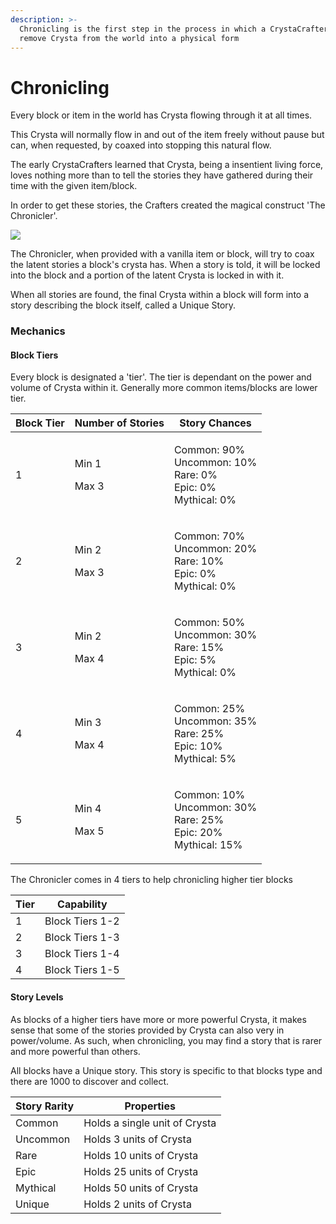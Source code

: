 ```yaml
---
description: >-
  Chronicling is the first step in the process in which a CrystaCrafter tries to
  remove Crysta from the world into a physical form
---
```


# Chronicling

Every block or item in the world has Crysta flowing through it at all times.

This Crysta will normally flow in and out of the item freely without pause but can, when requested, by coaxed into stopping this natural flow.

The early CrystaCrafters learned that Crysta, being a insentient living force, loves nothing more than to tell the stories they have gathered during their time with the given item/block.

In order to get these stories, the Crafters created the magical construct 'The Chronicler'.

![](../../.gitbook/assets/tile\_chronicler.png)

The Chronicler, when provided with a vanilla item or block, will try to coax the latent stories a block's crysta has. When a story is told, it will be locked into the block and a portion of the latent Crysta is locked in with it.

When all stories are found, the final Crysta within a block will form into a story describing the block itself, called a Unique Story.

### Mechanics

#### Block Tiers

Every block is designated a 'tier'. The tier is dependant on the power and volume of Crysta within it. Generally more common items/blocks are lower tier.

| Block Tier | Number of Stories        | Story Chances                                                                  |
| ---------- | ------------------------ | ------------------------------------------------------------------------------ |
| 1          | <p>Min 1</p><p>Max 3</p> | <p>Common: 90%<br>Uncommon: 10%<br>Rare: 0%<br>Epic: 0%<br>Mythical: 0%</p>    |
| 2          | <p>Min 2</p><p>Max 3</p> | <p>Common: 70%<br>Uncommon: 20%<br>Rare: 10%<br>Epic: 0%<br>Mythical: 0%</p>   |
| 3          | <p>Min 2</p><p>Max 4</p> | <p>Common: 50%<br>Uncommon: 30%<br>Rare: 15%<br>Epic: 5%<br>Mythical: 0%</p>   |
| 4          | <p>Min 3</p><p>Max 4</p> | <p>Common: 25%<br>Uncommon: 35%<br>Rare: 25%<br>Epic: 10%<br>Mythical: 5%</p>  |
| 5          | <p>Min 4</p><p>Max 5</p> | <p>Common: 10%<br>Uncommon: 30%<br>Rare: 25%<br>Epic: 20%<br>Mythical: 15%</p> |

The Chronicler comes in 4 tiers to help chronicling higher tier blocks

| Tier | Capability      |
| ---- | --------------- |
| 1    | Block Tiers 1-2 |
| 2    | Block Tiers 1-3 |
| 3    | Block Tiers 1-4 |
| 4    | Block Tiers 1-5 |

#### Story Levels

As blocks of a higher tiers have more or more powerful Crysta, it makes sense that some of the stories provided by Crysta can also very in power/volume. As such, when chronicling, you may find a story that is rarer and more powerful than others.

All blocks have a Unique story. This story is specific to that blocks type and there are 1000 to discover and collect.

| Story Rarity | Properties                    |
| ------------ | ----------------------------- |
| Common       | Holds a single unit of Crysta |
| Uncommon     | Holds 3 units of Crysta       |
| Rare         | Holds 10 units of Crysta      |
| Epic         | Holds 25 units of Crysta      |
| Mythical     | Holds 50 units of Crysta      |
| Unique       | Holds 2 units of Crysta       |
